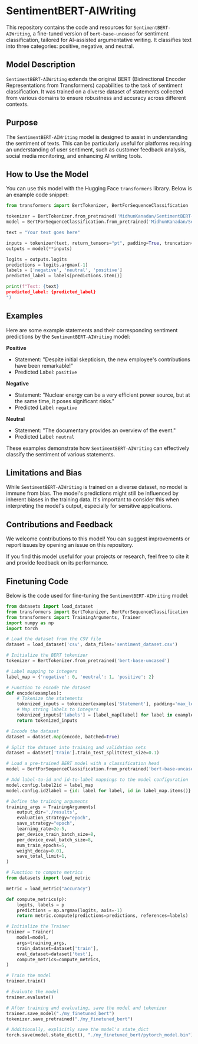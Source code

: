 
# SentimentBERT-AIWriting

This repository contains the code and resources for `SentimentBERT-AIWriting`, a fine-tuned version of `bert-base-uncased` for sentiment classification, tailored for AI-assisted argumentative writing. It classifies text into three categories: positive, negative, and neutral.

## Model Description

`SentimentBERT-AIWriting` extends the original BERT (Bidirectional Encoder Representations from Transformers) capabilities to the task of sentiment classification. It was trained on a diverse dataset of statements collected from various domains to ensure robustness and accuracy across different contexts.

## Purpose

The `SentimentBERT-AIWriting` model is designed to assist in understanding the sentiment of texts. This can be particularly useful for platforms requiring an understanding of user sentiment, such as customer feedback analysis, social media monitoring, and enhancing AI writing tools.

## How to Use the Model

You can use this model with the Hugging Face `transformers` library. Below is an example code snippet:

```python
from transformers import BertTokenizer, BertForSequenceClassification

tokenizer = BertTokenizer.from_pretrained('MidhunKanadan/SentimentBERT-AIWriting')
model = BertForSequenceClassification.from_pretrained('MidhunKanadan/SentimentBERT-AIWriting')

text = "Your text goes here"

inputs = tokenizer(text, return_tensors="pt", padding=True, truncation=True, max_length=128)
outputs = model(**inputs)

logits = outputs.logits
predictions = logits.argmax(-1)
labels = ['negative', 'neutral', 'positive']
predicted_label = labels[predictions.item()]

print(f"Text: {text}
predicted_label: {predicted_label}
")
```

## Examples

Here are some example statements and their corresponding sentiment predictions by the `SentimentBERT-AIWriting` model:

**Positive**

* Statement: "Despite initial skepticism, the new employee's contributions have been remarkable!"
* Predicted Label: `positive`

**Negative**

* Statement: "Nuclear energy can be a very efficient power source, but at the same time, it poses significant risks."
* Predicted Label: `negative`

**Neutral**

* Statement: "The documentary provides an overview of the event."
* Predicted Label: `neutral`

These examples demonstrate how `SentimentBERT-AIWriting` can effectively classify the sentiment of various statements.

## Limitations and Bias

While `SentimentBERT-AIWriting` is trained on a diverse dataset, no model is immune from bias. The model's predictions might still be influenced by inherent biases in the training data. It's important to consider this when interpreting the model's output, especially for sensitive applications.

## Contributions and Feedback

We welcome contributions to this model! You can suggest improvements or report issues by opening an issue on this repository.

If you find this model useful for your projects or research, feel free to cite it and provide feedback on its performance.

## Finetuning Code

Below is the code used for fine-tuning the `SentimentBERT-AIWriting` model:

```python
from datasets import load_dataset
from transformers import BertTokenizer, BertForSequenceClassification
from transformers import TrainingArguments, Trainer
import numpy as np
import torch

# Load the dataset from the CSV file
dataset = load_dataset('csv', data_files='sentiment_dataset.csv')

# Initialize the BERT tokenizer
tokenizer = BertTokenizer.from_pretrained('bert-base-uncased')

# Label mapping to integers
label_map = {'negative': 0, 'neutral': 1, 'positive': 2}

# Function to encode the dataset
def encode(examples):
    # Tokenize the statements
    tokenized_inputs = tokenizer(examples['Statement'], padding='max_length', truncation=True, max_length=128)
    # Map string labels to integers
    tokenized_inputs['labels'] = [label_map[label] for label in examples['Label']]
    return tokenized_inputs

# Encode the dataset
dataset = dataset.map(encode, batched=True)

# Split the dataset into training and validation sets
dataset = dataset['train'].train_test_split(test_size=0.1)

# Load a pre-trained BERT model with a classification head
model = BertForSequenceClassification.from_pretrained('bert-base-uncased', num_labels=len(label_map))

# Add label-to-id and id-to-label mappings to the model configuration
model.config.label2id = label_map
model.config.id2label = {id: label for label, id in label_map.items()}

# Define the training arguments
training_args = TrainingArguments(
    output_dir='./results',
    evaluation_strategy="epoch",
    save_strategy="epoch",
    learning_rate=2e-5,
    per_device_train_batch_size=8,
    per_device_eval_batch_size=8,
    num_train_epochs=5,
    weight_decay=0.01,
    save_total_limit=1,
)

# Function to compute metrics
from datasets import load_metric

metric = load_metric("accuracy")

def compute_metrics(p):
    logits, labels = p
    predictions = np.argmax(logits, axis=-1)
    return metric.compute(predictions=predictions, references=labels)

# Initialize the Trainer
trainer = Trainer(
    model=model,
    args=training_args,
    train_dataset=dataset['train'],
    eval_dataset=dataset['test'],
    compute_metrics=compute_metrics,
)

# Train the model
trainer.train()

# Evaluate the model
trainer.evaluate()

# After training and evaluating, save the model and tokenizer
trainer.save_model("./my_finetuned_bert")
tokenizer.save_pretrained("./my_finetuned_bert")

# Additionally, explicitly save the model's state_dict
torch.save(model.state_dict(), "./my_finetuned_bert/pytorch_model.bin")
```

